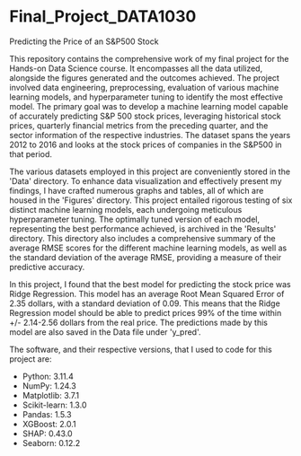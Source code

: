 # Final_Project_DATA1030
Predicting the Price of an S&P500 Stock

This repository contains the comprehensive work of my final project for the Hands-on Data Science course. It encompasses all the data utilized, alongside the figures generated and the outcomes achieved. The project involved data engineering, preprocessing, evaluation of various machine learning models, and hyperparameter tuning to identify the most effective model. The primary goal was to develop a machine learning model capable of accurately predicting S&P 500 stock prices, leveraging historical stock prices, quarterly financial metrics from the preceding quarter, and the sector information of the respective industries. The dataset spans the years 2012 to 2016 and looks at the stock prices of companies in the S&P500 in that period.

The various datasets employed in this project are conveniently stored in the 'Data' directory. To enhance data visualization and effectively present my findings, I have crafted numerous graphs and tables, all of which are housed in the 'Figures' directory. This project entailed rigorous testing of six distinct machine learning models, each undergoing meticulous hyperparameter tuning. The optimally tuned version of each model, representing the best performance achieved, is archived in the 'Results' directory. This directory also includes a comprehensive summary of the average RMSE scores for the different machine learning models, as well as the standard deviation of the average RMSE, providing a measure of their predictive accuracy.

In this project, I found that the best model for predicting the stock price was Ridge Regression. This model has an average Root Mean Squared Error of 2.35 dollars, with a standard deviation of 0.09. This means that the Ridge Regression model should be able to predict prices 99% of the time within +/- 2.14-2.56 dollars from the real price. The predictions made by this model are also saved in the Data file under 'y_pred'. 

The software, and their respective versions, that I used to code for this project are:
- Python: 3.11.4
- NumPy: 1.24.3
- Matplotlib: 3.7.1
- Scikit-learn: 1.3.0
- Pandas: 1.5.3
- XGBoost: 2.0.1
- SHAP: 0.43.0
- Seaborn: 0.12.2
